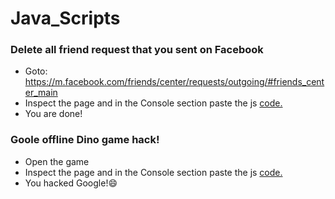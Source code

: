 # Java_Scripts
### Delete all friend request that you sent on Facebook
- Goto: https://m.facebook.com/friends/center/requests/outgoing/#friends_center_main 
- Inspect the page and in the Console section paste the js [code.](https://github.com/ShahriarShafin/Java_Scripts/blob/master/FB%20send%20req%20del.js/)
- You are done!
### Goole offline Dino game hack!
- Open the game
- Inspect the page and in the Console section paste the js [code.](https://github.com/ShahriarShafin/Java_Scripts/blob/master/auto_dino.js/)
- You hacked Google!😄
